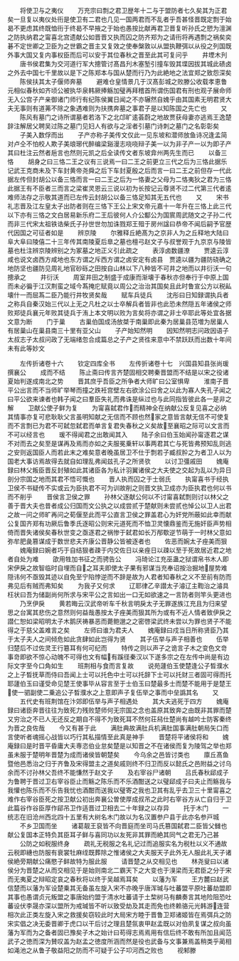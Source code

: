 <!-- { "loadSidebar": true } -->
　　将使卫与之夷仪
　　万充宗曰剽之君卫歴年十二与于盟防者七久矣其为正君矣一旦复以夷仪处衎是使卫有二君也几见一国两君而不乱者乎吾甚怪晋既定剽于始曷不更虑其终既恤衎于终曷不早掖之于始也愚按比献再君卫晋复听孙氏之愬为澶渊之防执纳君之甯喜北宫遗献公如晋晋又执而囚之防齐郑为之请衎将再遇剽之祸矣奕碁不定世卿之卫臣为之世霸之晋主又复效之使奉槃敦以从盟执鞭弭以从役之列国既外事大国又复内事权臣而后可以安于其位春秋之晋至此其可复问乎
　　井堙木刋
　　唐书侯君集为交河道行军大摠管讨髙昌刋木塞堑引撞车毁其堞因拔其城此碛卤之外去中国七千里故以是下之陈郑本与国从楚而行乃为此絶地之法宜郑之致怨深矣
　　陈侯扶其太子偃师奔墓
　　避难仓皇情景几于汉髙彭城之败滕公收载孝恵鲁元相似春秋如齐顷公被执华泉韩厥捧觞加璧再拜稽首所谓伤国君有刑也观子展命师无入公宫子产亲御诸门师行有纪陈侯翼日闻之不亦辗然自媿乎由其国素无明君贤大夫无事则有道茀不除之象遇难则为扶携奔墓之事君子是以知陈国之先亡也
　　又
　　陈风有墓门之诗所谓墓者若洛下之北邙旷逺荟蔚之地故贾获母妻亦逃焉王逸楚辞注解居父聘吴过陈之墓门见妇人有欲与之淫者引墓门诗刺之墓门之名彰彰矣
　　子美入数俘而出
　　子产亦称子美传文仅此一见东坡和潜师放鱼诗况逢孟简对卢仝不怕校人欺子美琅琊代醉编梁谿漫志哓哓辩子美一以为非子产一以为即子产其曰杜注云然者巵言也然则元凯之后全读传文者东坡弇州两先生而已
　　以备三恪
　　胡身之曰三恪二王之议有三说焉一曰二王之前更立三代之后为三恪此据乐记武王克商未及下车封黄帝尧舜之后下车封夏殷之后而言一曰二王之前但存一代此据左传但封胡公以备三恪而言一曰二王之后为一恪妻之父母为二恪夷狄之君为三恪此据王有不臣者三而言之梁崔灵恩云三说以初为长按记云尊贤不过二代第三代者逺难师法存之示敬其道而已左传云封胡公以备三恪足知其无五代也
　　又
　　宋书礼志晋及江左皇太子出防者则在三恪下王公上宋文帝元嘉十一年升在三恪上此三代以下亦有三恪之文白居易新乐府二王后彼何人介公酅公为国賔周武随文之子孙二代而非三代宋太祖铁诰柴氏子孙世世勿加诛戮郑王殂于房州諡曰恭帝不闻后嗣予官歴代因国之可征者如是
　　辨京陵
　　尔雅释丘絶髙为之京非人为之丘释地大陆曰阜大阜曰陵僖二十三年传其南陵夏后臯之墓也檀弓赵文子与叔誉观于九京京与陵皆墓也杜注辨京陵辨别之为冢墓之地正义引此疏之
　　表淳卤数疆潦
　　贾逵云淳咸也说文卤西方咸地也东方谓之斥西方谓之卤安定有卤县　贾逵以疆为疆防硗确之地防坚也疆防见周礼地官砂砾之田按自山林以下八种皆不可井之地而以井衍沃一句摠承之
　　井衍沃
　　周室井田之制盛于成康而渐壊于春秋亦但奉行于中原上国而未必徧于江汉荆蛮之域今蒍掩庀赋竟以周公之治治其国矣且此时鲁宣公方以税畆壊什一而屈蒍二臣乃能行井牧贤矣哉
　　赋车兵徒兵
　　沈彤曰日知録谓执兵者之称兵自秦汉始三代以上无之凡杜之以士卒解兵者皆非也此恐未然隠五年诸侯之师败郑徒兵襄元年败其徒兵于洧上本文明以败为言矣将亦谓之非士卒耶此等处宜各据文意为断
　　门于巢
　　古巢伯国成汤放桀于南巢即此秦为居巢县范増为居巢人有居巢山在巢县南三十里有亚父山
　　子产始知然明
　　因知然明志问政因语子太叔志子太叔问政了无端绪忽合成篇总之子产之贤徃来意中不禁跃跃而出数十年间未有此等妙文















　　左传折诸卷十六
　　钦定四库全书
　　左传折诸卷十七　兴国县知县张尚瑗　撰襄公
　　成而不结
　　陈止斋曰传言齐楚固相交聘秦晋盟而不结是以宋之役诸夏始判遂成南北之势
　　晋其庶乎吾臣之所争者大师旷曰公室惧卑
　　淮南子晋平公出言而不当师旷举琴而撞之跌衽宫壁左右欲涂公曰舍之以此为寡人失孔子闻之曰平公欲来谏者也韩子闻之曰羣臣失礼而弗诛是纵过也与此同指皆彼此各一是非之解
　　卫献公使子鲜为复
　　为甯喜弑君作而精神全在纳献公反复见喜之必纳其情事亦复可悲耿耿父言虽明知献之无信而不顾也然家之意皆言献无信不可使复而不言剽已为君不可弑忽弑君而单言复君失春秋之义矣故至襄昭之际可以文言而不可以经言也
　　瑗不得闻君之出敢闻其入
　　陆子余曰伯玉始闻孙甯逐君之谋不对而去之矣至是谋再及焉而亦如之夫服冕乗轩以事两君其亡与死皆弗预知乱则逃之安则返国臣人而若此末之难矣意者晚虽居卫不仕于剽若子臧叔肸之为者卫人以为国老大事访焉故得去就自如理乱弗闻兹孔子之所贤欤
　　以讨卫彊戚田
　　媿庵録曰林父叛臣晋反封殖如此其诸臣各为私计羽翼诸侯之大夫使之交起为乱以为异日剖分宗国之地而其君不悟可慨也
　　晋人执而囚之于士弱氏
　　执甯喜书于经执卫侯不书疑传不实或云为臣执君不可为训故削之则晋文执卫成亦为臣执君也何以书而不削乎
　　晋侯言卫侯之罪
　　孙林父逐献公何以不讨甯喜弑剽则讨以林父之善于晋大夫也昔者成公归国而文公执之以成尝贰于楚献则未尝贰也悼公以卫人出君之故一问之师旷再问之荀偃至此而平公直言卫侯之罪盖君心为奸党所蔽如此幸而献公复国齐郑有功厥后鲁季氏逐昭公则宋元道死而不恤卫灵懐鼎鉴而无施奸臣声势相倚而晋失诸侯矣春秋世变之亟逐君之祸惨于弑君如长万邴歜逆节萌于一时林父意如弥牟肥彘篡谋成于数世悲夫齐康公晋静公皆被逐者也
　　佐恶而婉太子痤美而狠
　　媿庵録曰婉者巧于自结狠者疎于内交佐日以亲痤日以疎以至于死故居近君之地者自处为难
　　欿用牲加书征之而骋告公
　　冯琦论江充巫蛊之狱谓帛书木人即宋伊戾之故智临时自埋而自之耳夫即使太子果有邪谋当充奉诏按治掘地屋势难隠讳何不亟毁其迹以自免至宁陷悖逆而不辞是故为人君者知春秋之义不至前有防而弗见后有贼而弗知矣
　　为我子又何求
　　辽耶律乙辛譛太子濬辽主鞫治之濬具枉状曰吾为储副尚何所求与宋平公之言如出一口无如欲速之一言防者则竿头更进也
　　乃烹伊戾
　　黄若晦云汉武帝听车千秋言明戾太子无罪遂族江充且为归来望思之台寓其悲伤之意然则何益哉愚按太子痤美而狠其所为或有不近人情者致伊戾之譛仁恕如梁昭明太子木鹅厌祷暴恶而薨鲍邈之之密啓梁武终未尝以为罪也贤子不能得之于慈父盖难言之矣
　　左师曰谁为君夫人
　　媿庵録曰戍当日所称贤臣乃其于太子夫人之间倾危如此贪肆如此岂得为贤
　　其子伍举与声子相善也
　　伍举归楚后不过佐灵王行簒耳有何可纪而
　　特传之则以声子之诡言子木之变色文竒事竒即欲不惊心动魄不可得也文有幅有蹊径秦汉以下遂多宗之在左传中尚是有边际文字至今口角如生
　　班荆相与食而言复故
　　说苑蘧伯玉使楚逢公子晳濮水之上子晳抚草而侍曰吾闻上士可以托色中士可以托辞下士可以托财三者固可得而托耶蘧伯玉曰谨受命见楚王使事毕从容言至于士伯玉曰楚最多士而楚不能用于是楚王使一驷副使二乗追公子晳濮水之上意即声子复伍举之事而中垒譌其名
　　又
　　五代史有班荆馆在汴郊即伍举与声子相遇处
　　其大夫逃死于四方
　　媿庵録曰诸臣奔晋往往为致死力残败楚师何无宗国之念也盖原其致奔之由既非其罪而楚又穷治之不已人无还反之期自不得不为致死耳不然何荘舄仕楚尚有越吟士防客秦终为晋之良佐哉
　　今又有甚于此
　　满肚典故满肚兵机满肚国事满肚朝局矢口而言使听者魂摇心战皆以巧行其私描情至此真是神手
　　晋楚将平诸侯将和
　　媿庵録曰是时晋平昏庸大夫専恣伯业怠矣楚是以知晋之不在诸侯而复为陵驾之举也郑虽未服于楚明年晋楚为成而诸侯皆朝楚矣
　　今乌余之邑皆讨类也
　　廪丘髙鱼暨他邑悉治之归于齐鲁及宋得盟主之道矣戚则终不归卫而反以懿氏之邑附益之讨乌余而不讨孙林父吾终不能慊然于赵文子
　　及右宰谷尸诸朝
　　吕氏春秋郈成子为鲁聘于晋过卫右宰谷臣止而觞之陈乐而不乐酒酣送之以璧郈成子曰夫止而觞我与我懽也陈乐而不乐告我忧也酒酣而送我以璧寄之我也卫其有乱乎去卫三十里甯喜之难作右宰谷臣死之按卫献公初出奔襄公曽使厚成叔吊之此时右宰谷方从亡自归于卫此篇谷作谷臣厚作郈吊卫作适晋过卫相去二十年録之以存异
　　托于木门
　　一统志在旧沧州西北四十五里有大树名木门故以为名汉置参户县于此亦名参戸城
　　不乡卫国而坐
　　诸葛靓王裒皆不向晋庭而坐司马氏篡国弑君二臣皆父雠也献公复国本正特负其臣耳子鲜与喜同功以友死非其罪而絶其同气之君无乃己甚
　　公防之如税服终身
　　疏礼无税服之名礼记过而追服实名为税杜以义不通故云税即繐也防服有衰裳牡麻绖既葬除之惟诸侯之大夫服天子此外无人服此礼天子诸侯絶旁期献公痛愍子鲜故特为服此服
　　请晋楚之从交相见也
　　林尧叟曰以诸侯分为晋楚之从而交相见于是始则南北二霸天下之大变也于湨梁而无君臣之分于宋而无夷夏之辩昭定哀之春秋将以终于吴越焉耳矣
　　以藩为军
　　王方麓曰赵武信楚而以藩为军设楚乗其无备虽左旋入宋不亦晚乎唐浑瑊与吐蕃盟平原吐蕃劫盟即其事也愚谓贞元叛盟之事唐始约盟于清水吐蕃请于土棃树马有麟奏言其地险阻恐吐蕃设伏李晟亦深以盟所为戒瑊皆不听以致受劫及其走而免也终赖骆元光韩游连营相次此正类左旋入宋之救援矣窃较此时大局宋方睦于晋鲁卫郑诸姬皆在焉弭兵之防宋实倡之决无委晋卿于虎口以干后讨之理且楚氛衷甲赵孟既以对伯夙复谋之叔向虽藩为军而为之备者固已豫矣子木之始计曰苟得志焉焉用有信后终不敢有所加且闻范武子之徳而深为賛叹盖为赵孟之徳度所涵而然是役也武备与文事兼焉盖稍类乎蔺相如渑池之从鲁子敬益阳之防而不可疑于公子卭河西之败也
　　视邾滕

